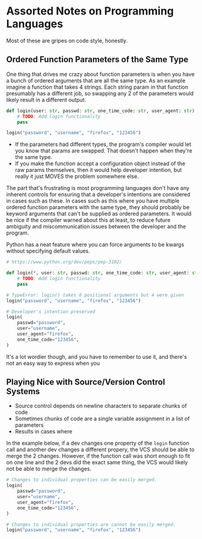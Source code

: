 # Assorted Notes on Programming Languages

Most of these are gripes on code style, honestly.

## Ordered Function Parameters of the Same Type

One thing that drives me crazy about function parameters is when you have a bunch of ordered arguments that are all the same type. As an example imagine a function that takes 4 strings. Each string param in that function presumably has a different job, so swapping any 2 of the parameters would likely result in a different output.

```py
def login(user: str, passwd: str, one_time_code: str, user_agent: str):
    # TODO: Add login functionality
    pass

login("password", "username", "firefox", "123456")
```

- If the parameters had different types, the program's compiler would let you know that params are swapped. That doesn't happen when they're the same type.
- If you make the function accept a configuration object instead of the raw params themselves, then it would help developer intention, but really it just MOVES the problem somewhere else.

The part that's frustrating is most programming languages don't have any inherent controls for ensuring that a developer's intentions are considered in cases such as these. In cases such as this where you have multiple ordered function parameters with the same type, they should probably be keyword arguments that can't be supplied as ordered parameters. It would be nice if the compiler warned about this at least, to reduce future ambiguity and miscommunication issues between the developer and the program.

Python has a neat feature where you can force arguments to be kwargs without specifying default values.

```py
# https://www.python.org/dev/peps/pep-3102/

def login(*, user: str, passwd: str, one_time_code: str, user_agent: str):
    # TODO: Add login functionality
    pass

# TypeError: login() takes 0 positional arguments but 4 were given
login("password", "username", "firefox", "123456")

# Developer's intention preserved
login(
    passwd="password",
    user="username",
    user_agent="firefox",
    one_time_code="123456",
)
```

It's a lot wordier though, and you have to remember to use it, and there's not an easy way to express when you 

## Playing Nice with Source/Version Control Systems

- Source control depends on newline characters to separate chunks of code
- Sometimes chunks of code are a single variable assignment in a list of parameters
- Results in cases where 

In the example below, if a dev changes one property of the `login` function call and another dev changes a different propery, the VCS should be able to merge the 2 changes. However, if the function call was short enough to fit on one line and the 2 devs did the exact same thing, the VCS would likely not be able to merge the changes.

```python
# Changes to individual properties can be easily merged.
login(
    passwd="password",
    user="username",
    user_agent="firefox",
    one_time_code="123456",
)

# Changes to individual properties are cannot be easily merged.
login("password", "username", "firefox", "123456")
```
